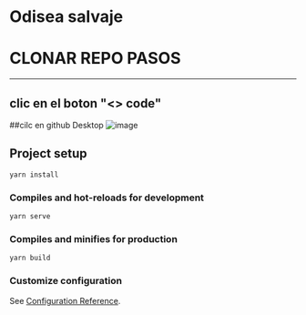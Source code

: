 # Odisea salvaje

# CLONAR REPO PASOS
---
clic en el boton "<> code"
---

##cilc en github Desktop
![image](https://github.com/juanp-suarezr/odisea-salvaje/assets/86664381/53f55682-54e2-451b-b8fe-bca86fdfce2e)


## Project setup
```
yarn install
```

### Compiles and hot-reloads for development
```
yarn serve
```

### Compiles and minifies for production
```
yarn build
```

### Customize configuration
See [Configuration Reference](https://cli.vuejs.org/config/).

